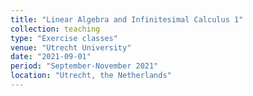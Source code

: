 ```yaml
---
title: "Linear Algebra and Infinitesimal Calculus 1"
collection: teaching
type: "Exercise classes"
venue: "Utrecht University"
date: "2021-09-01"
period: "September-November 2021"
location: "Utrecht, the Netherlands"
---
```

